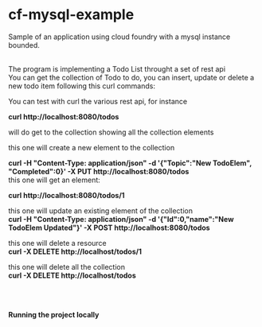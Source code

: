 # cf-mysql-example
Sample of an application using cloud foundry with a mysql instance bounded. </br></br>

The program is implementing a Todo List throught a set of rest api </br>
You can get the collection of Todo to do, you can insert, update or delete a new todo item following this curl commands:</br>

You can test with curl the various rest api, for instance</br>

**curl http://localhost:8080/todos**</br>

will do get to the collection showing all the collection elements</br>

this one will create a new element to the collection</br>

**curl -H "Content-Type: application/json" -d '{"Topic":"New TodoElem", "Completed":0}' -X PUT http://localhost:8080/todos**
</br>
this one will get an element:</br>

**curl http://localhost:8080/todos/1**

this one will update an existing element of the collection</br>
**curl -H "Content-Type: application/json" -d '{"Id":0,"name":"New TodoElem Updated"}' -X POST http://localhost:8080/todos**

this one will delete a resource</br>
**curl -X DELETE http://localhost/todos/1**

this one will delete all the collection</br>
**curl -X DELETE http://localhost/todos**

 </br></br>
 
 **Running the project locally**
 

